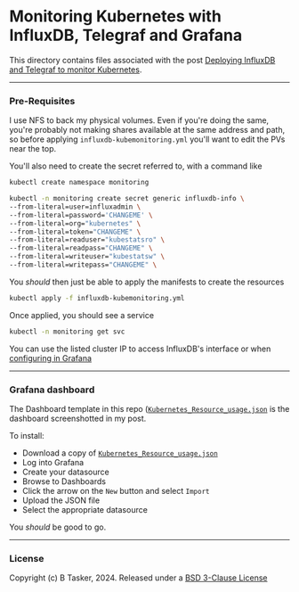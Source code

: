 # Monitoring Kubernetes with InfluxDB, Telegraf and Grafana

This directory contains files associated with the post [Deploying InfluxDB and Telegraf to monitor Kubernetes](https://www.bentasker.co.uk/posts/documentation/kubernetes/monitoring-k8s-with-telegraf-and-influxdb.html).

----

### Pre-Requisites

I use NFS to back my physical volumes. Even if you're doing the same, you're probably not making shares available at the same address and path, so before applying `influxdb-kubemonitoring.yml` you'll want to edit the PVs near the top.

You'll also need to create the secret referred to, with a command like

```sh
kubectl create namespace monitoring

kubectl -n monitoring create secret generic influxdb-info \
--from-literal=user=influxadmin \
--from-literal=password='CHANGEME' \
--from-literal=org="kubernetes" \
--from-literal=token="CHANGEME" \
--from-literal=readuser="kubestatsro" \
--from-literal=readpass="CHANGEME" \
--from-literal=writeuser="kubestatsw" \
--from-literal=writepass="CHANGEME" \
```

You _should_ then just be able to apply the manifests to create the resources

```sh
kubectl apply -f influxdb-kubemonitoring.yml
```

Once applied, you should see a service
```sh
kubectl -n monitoring get svc 
```

You can use the listed cluster IP to access InfluxDB's interface or when [configuring in Grafana](https://www.bentasker.co.uk/posts/documentation/kubernetes/monitoring-k8s-with-telegraf-and-influxdb.html#dashboarding)

----

### Grafana dashboard 

The Dashboard template in this repo ([`Kubernetes_Resource_usage.json`](Kubernetes_Resource_usage.json) is the dashboard screenshotted in my post. 

To install:

* Download a copy of [`Kubernetes_Resource_usage.json`](Kubernetes_Resource_usage.json)
* Log into Grafana
* Create your datasource
* Browse to Dashboards
* Click the arrow on the `New` button and select `Import`
* Upload the JSON file 
* Select the appropriate datasource

You _should_ be good to go.

---

### License

Copyright (c) B Tasker, 2024. Released under a [BSD 3-Clause License](https://www.bentasker.co.uk/pages/licenses/bsd-3-clause.html)
